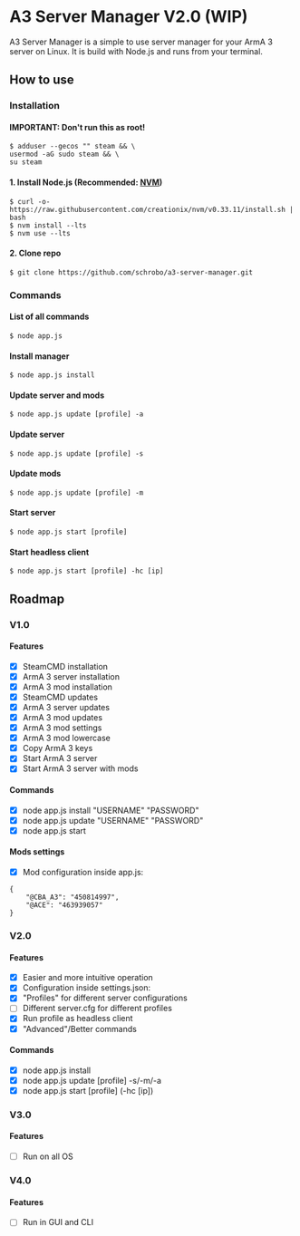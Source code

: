 # A3 Server Manager V2.0 (WIP)

A3 Server Manager is a simple to use server manager for your ArmA 3 server on Linux. It is build with Node.js and runs from your terminal.

## How to use

### Installation

#### IMPORTANT: Don't run this as root!

```
$ adduser --gecos "" steam && \
usermod -aG sudo steam && \
su steam
```

#### 1. Install Node.js (Recommended: [NVM](https://github.com/creationix/nvm#install-script))

```
$ curl -o- https://raw.githubusercontent.com/creationix/nvm/v0.33.11/install.sh | bash
$ nvm install --lts
$ nvm use --lts
```

#### 2. Clone repo

```
$ git clone https://github.com/schrobo/a3-server-manager.git
```

### Commands

#### List of all commands

```
$ node app.js
```

#### Install manager

```
$ node app.js install
```

#### Update server and mods

```
$ node app.js update [profile] -a
```

#### Update server

```
$ node app.js update [profile] -s
```

#### Update mods

```
$ node app.js update [profile] -m
```

#### Start server

```
$ node app.js start [profile]
```

#### Start headless client

```
$ node app.js start [profile] -hc [ip]
```

## Roadmap

### V1.0

#### Features

- [X] SteamCMD installation
- [X] ArmA 3 server installation
- [X] ArmA 3 mod installation
- [X] SteamCMD updates
- [X] ArmA 3 server updates
- [X] ArmA 3 mod updates
- [X] ArmA 3 mod settings
- [X] ArmA 3 mod lowercase
- [X] Copy ArmA 3 keys
- [X] Start ArmA 3 server
- [X] Start ArmA 3 server with mods

#### Commands

- [X] node app.js install "USERNAME" "PASSWORD"
- [X] node app.js update "USERNAME" "PASSWORD"
- [X] node app.js start

#### Mods settings

- [X] Mod configuration inside app.js:

```
{
    "@CBA_A3": "450814997",
    "@ACE": "463939057"
}
```

### V2.0

#### Features

- [X] Easier and more intuitive operation
- [X] Configuration inside settings.json:
- [X] "Profiles" for different server configurations
- [ ] Different server.cfg for different profiles
- [X] Run profile as headless client
- [X] "Advanced"/Better commands

#### Commands

- [X] node app.js install
- [X] node app.js update [profile] -s/-m/-a
- [X] node app.js start [profile] (-hc [ip])

### V3.0

#### Features

- [ ] Run on all OS

### V4.0

#### Features

- [ ] Run in GUI and CLI
